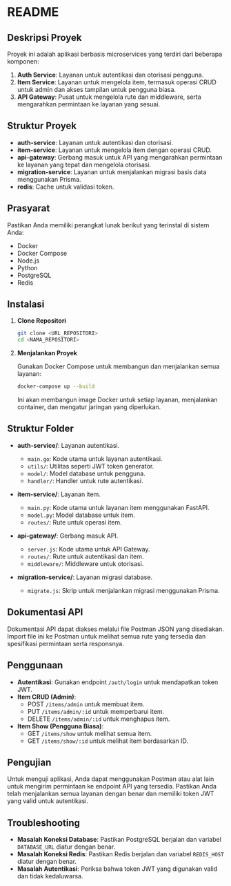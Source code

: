 # README

## Deskripsi Proyek

Proyek ini adalah aplikasi berbasis microservices yang terdiri dari beberapa komponen:

1. **Auth Service**: Layanan untuk autentikasi dan otorisasi pengguna.
2. **Item Service**: Layanan untuk mengelola item, termasuk operasi CRUD untuk admin dan akses tampilan untuk pengguna biasa.
3. **API Gateway**: Pusat untuk mengelola rute dan middleware, serta mengarahkan permintaan ke layanan yang sesuai.

## Struktur Proyek

- **auth-service**: Layanan untuk autentikasi dan otorisasi.
- **item-service**: Layanan untuk mengelola item dengan operasi CRUD.
- **api-gateway**: Gerbang masuk untuk API yang mengarahkan permintaan ke layanan yang tepat dan mengelola otorisasi.
- **migration-service**: Layanan untuk menjalankan migrasi basis data menggunakan Prisma.
- **redis**: Cache untuk validasi token.

## Prasyarat

Pastikan Anda memiliki perangkat lunak berikut yang terinstal di sistem Anda:

- Docker
- Docker Compose
- Node.js
- Python
- PostgreSQL
- Redis

## Instalasi

1. **Clone Repositori**

   ```bash
   git clone <URL_REPOSITORI>
   cd <NAMA_REPOSITORI>
   ```

2. **Menjalankan Proyek**

   Gunakan Docker Compose untuk membangun dan menjalankan semua layanan:

   ```bash
   docker-compose up --build
   ```

   Ini akan membangun image Docker untuk setiap layanan, menjalankan container, dan mengatur jaringan yang diperlukan.

## Struktur Folder

- **auth-service/**: Layanan autentikasi.
  - `main.go`: Kode utama untuk layanan autentikasi.
  - `utils/`: Utilitas seperti JWT token generator.
  - `model/`: Model database untuk pengguna.
  - `handler/`: Handler untuk rute autentikasi.
  
- **item-service/**: Layanan item.
  - `main.py`: Kode utama untuk layanan item menggunakan FastAPI.
  - `model.py`: Model database untuk item.
  - `routes/`: Rute untuk operasi item.

- **api-gateway/**: Gerbang masuk API.
  - `server.js`: Kode utama untuk API Gateway.
  - `routes/`: Rute untuk autentikasi dan item.
  - `middleware/`: Middleware untuk otorisasi.

- **migration-service/**: Layanan migrasi database.
  - `migrate.js`: Skrip untuk menjalankan migrasi menggunakan Prisma.

## Dokumentasi API

Dokumentasi API dapat diakses melalui file Postman JSON yang disediakan. Import file ini ke Postman untuk melihat semua rute yang tersedia dan spesifikasi permintaan serta responsnya.

## Penggunaan

- **Autentikasi**: Gunakan endpoint `/auth/login` untuk mendapatkan token JWT.
- **Item CRUD (Admin)**: 
  - POST `/items/admin` untuk membuat item.
  - PUT `/items/admin/:id` untuk memperbarui item.
  - DELETE `/items/admin/:id` untuk menghapus item.
- **Item Show (Pengguna Biasa)**:
  - GET `/items/show` untuk melihat semua item.
  - GET `/items/show/:id` untuk melihat item berdasarkan ID.

## Pengujian

Untuk menguji aplikasi, Anda dapat menggunakan Postman atau alat lain untuk mengirim permintaan ke endpoint API yang tersedia. Pastikan Anda telah menjalankan semua layanan dengan benar dan memiliki token JWT yang valid untuk autentikasi.

## Troubleshooting

- **Masalah Koneksi Database**: Pastikan PostgreSQL berjalan dan variabel `DATABASE_URL` diatur dengan benar.
- **Masalah Koneksi Redis**: Pastikan Redis berjalan dan variabel `REDIS_HOST` diatur dengan benar.
- **Masalah Autentikasi**: Periksa bahwa token JWT yang digunakan valid dan tidak kedaluwarsa.

